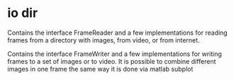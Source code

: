 io dir
======

Contains the interface FrameReader and a few implementations for reading frames from a directory with images, from video, or from internet.

Contains the interface FrameWriter and a few implementations for writing frames to a set of images or to video. It is possible to combine different images in one frame the same way it is done via matlab subplot
